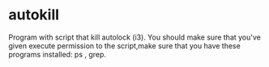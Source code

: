 # autokill
Program with script that kill autolock (i3).
You should make sure that you've given execute permission to the script,make sure that you have these programs installed: ps , grep.
